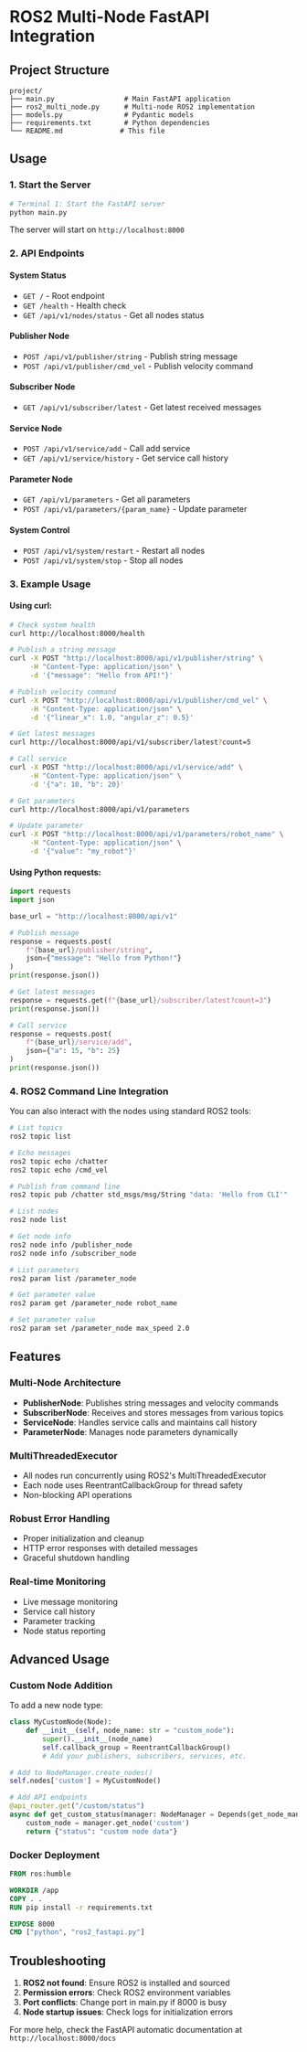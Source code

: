 # ROS2 Multi-Node FastAPI Integration


## Project Structure

```
project/
├── main.py                 # Main FastAPI application
├── ros2_multi_node.py      # Multi-node ROS2 implementation
├── models.py               # Pydantic models
├── requirements.txt        # Python dependencies
└── README.md              # This file
```

## Usage

### 1. Start the Server

```bash
# Terminal 1: Start the FastAPI server
python main.py
```

The server will start on `http://localhost:8000`

### 2. API Endpoints

#### System Status
- `GET /` - Root endpoint
- `GET /health` - Health check
- `GET /api/v1/nodes/status` - Get all nodes status

#### Publisher Node
- `POST /api/v1/publisher/string` - Publish string message
- `POST /api/v1/publisher/cmd_vel` - Publish velocity command

#### Subscriber Node  
- `GET /api/v1/subscriber/latest` - Get latest received messages

#### Service Node
- `POST /api/v1/service/add` - Call add service
- `GET /api/v1/service/history` - Get service call history

#### Parameter Node
- `GET /api/v1/parameters` - Get all parameters
- `POST /api/v1/parameters/{param_name}` - Update parameter

#### System Control
- `POST /api/v1/system/restart` - Restart all nodes
- `POST /api/v1/system/stop` - Stop all nodes

### 3. Example Usage

#### Using curl:

```bash
# Check system health
curl http://localhost:8000/health

# Publish a string message
curl -X POST "http://localhost:8000/api/v1/publisher/string" \
     -H "Content-Type: application/json" \
     -d '{"message": "Hello from API!"}'

# Publish velocity command
curl -X POST "http://localhost:8000/api/v1/publisher/cmd_vel" \
     -H "Content-Type: application/json" \
     -d '{"linear_x": 1.0, "angular_z": 0.5}'

# Get latest messages
curl http://localhost:8000/api/v1/subscriber/latest?count=5

# Call service
curl -X POST "http://localhost:8000/api/v1/service/add" \
     -H "Content-Type: application/json" \
     -d '{"a": 10, "b": 20}'

# Get parameters
curl http://localhost:8000/api/v1/parameters

# Update parameter
curl -X POST "http://localhost:8000/api/v1/parameters/robot_name" \
     -H "Content-Type: application/json" \
     -d '{"value": "my_robot"}'
```

#### Using Python requests:

```python
import requests
import json

base_url = "http://localhost:8000/api/v1"

# Publish message
response = requests.post(
    f"{base_url}/publisher/string",
    json={"message": "Hello from Python!"}
)
print(response.json())

# Get latest messages
response = requests.get(f"{base_url}/subscriber/latest?count=3")
print(response.json())

# Call service
response = requests.post(
    f"{base_url}/service/add",
    json={"a": 15, "b": 25}
)
print(response.json())
```

### 4. ROS2 Command Line Integration

You can also interact with the nodes using standard ROS2 tools:

```bash
# List topics
ros2 topic list

# Echo messages
ros2 topic echo /chatter
ros2 topic echo /cmd_vel

# Publish from command line
ros2 topic pub /chatter std_msgs/msg/String "data: 'Hello from CLI'"

# List nodes
ros2 node list

# Get node info
ros2 node info /publisher_node
ros2 node info /subscriber_node

# List parameters
ros2 param list /parameter_node

# Get parameter value
ros2 param get /parameter_node robot_name

# Set parameter value
ros2 param set /parameter_node max_speed 2.0
```

## Features

### Multi-Node Architecture
- **PublisherNode**: Publishes string messages and velocity commands
- **SubscriberNode**: Receives and stores messages from various topics
- **ServiceNode**: Handles service calls and maintains call history
- **ParameterNode**: Manages node parameters dynamically

### MultiThreadedExecutor
- All nodes run concurrently using ROS2's MultiThreadedExecutor
- Each node uses ReentrantCallbackGroup for thread safety
- Non-blocking API operations

### Robust Error Handling
- Proper initialization and cleanup
- HTTP error responses with detailed messages
- Graceful shutdown handling

### Real-time Monitoring
- Live message monitoring
- Service call history
- Parameter tracking
- Node status reporting

## Advanced Usage

### Custom Node Addition

To add a new node type:

```python
class MyCustomNode(Node):
    def __init__(self, node_name: str = "custom_node"):
        super().__init__(node_name)
        self.callback_group = ReentrantCallbackGroup()
        # Add your publishers, subscribers, services, etc.

# Add to NodeManager.create_nodes()
self.nodes['custom'] = MyCustomNode()

# Add API endpoints
@api_router.get("/custom/status")
async def get_custom_status(manager: NodeManager = Depends(get_node_manager)):
    custom_node = manager.get_node('custom')
    return {"status": "custom node data"}
```

### Docker Deployment

```dockerfile
FROM ros:humble

WORKDIR /app
COPY . .
RUN pip install -r requirements.txt

EXPOSE 8000
CMD ["python", "ros2_fastapi.py"]
```

## Troubleshooting

1. **ROS2 not found**: Ensure ROS2 is installed and sourced
2. **Permission errors**: Check ROS2 environment variables
3. **Port conflicts**: Change port in main.py if 8000 is busy
4. **Node startup issues**: Check logs for initialization errors

For more help, check the FastAPI automatic documentation at `http://localhost:8000/docs`
